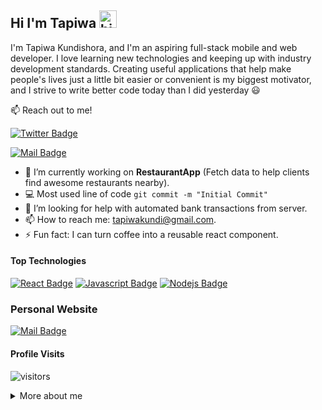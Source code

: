 ## Hi I'm Tapiwa <img src="https://user-images.githubusercontent.com/1303154/88677602-1635ba80-d120-11ea-84d8-d263ba5fc3c0.gif" width="28px" alt="hi">

I'm Tapiwa Kundishora, and I'm an aspiring full-stack mobile and web developer. I love learning new technologies and keeping up with industry development standards. Creating useful applications that help make people's lives just a little bit easier or convenient is my biggest motivator, and I strive to write better code today than I did yesterday 😃

:mailbox: Reach out to me!

[![Twitter Badge](https://img.shields.io/badge/-@tapiwa_kundi-1ca0f1?style=flat&labelColor=1ca0f1&logo=twitter&logoColor=white&link=https://twitter.com/tapiwa_kundi)](https://twitter.com/tapiwa_kundi) 
<!-- [![Linkedin Badge](https://img.shields.io/badge/-Islem-0e76a8?style=flat&labelColor=0e76a8&logo=linkedin&logoColor=white)](https://www.linkedin.com/in/islem-maboud/) -->
[![Mail Badge](https://img.shields.io/badge/-tapiwakundi-c0392b?style=flat&labelColor=c0392b&logo=gmail&logoColor=white)](mailto:tapiwakundi@gmail.com)

<!-- TODO: Add last video link -->

- 🔭 I’m currently working on **RestaurantApp** (Fetch data to help clients find awesome restaurants nearby).
- :computer: Most used line of code `git commit -m "Initial Commit"`
- 🤔 I’m looking for help with automated bank transactions from server.
- 📫 How to reach me: tapiwakundi@gmail.com.
- ⚡ Fun fact: I can turn coffee into a reusable react component.

#### Top Technologies

<!-- TODO: Make technologies links takes you to repositories -->

[![React Badge](https://img.shields.io/badge/-React-61DBFB?style=for-the-badge&labelColor=black&logo=react&logoColor=61DBFB)](https://github.com/tapiwakundi/hotel-site) [![Javascript Badge](https://img.shields.io/badge/-Javascript-F0DB4F?style=for-the-badge&labelColor=black&logo=javascript&logoColor=F0DB4F)](#)  [![Nodejs Badge](https://img.shields.io/badge/-Nodejs-3C873A?style=for-the-badge&labelColor=black&logo=node.js&logoColor=3C873A)](#) 

### Personal Website
[![Mail Badge](https://img.shields.io/badge/-tapiwakundi.com-c0392b?style=flat&labelColor=c0392b&logo=google-chrome&logoColor=blue)](tapiwakundi.com)


<!-- 
#### Bizness
- :paperclip: [My Resume/CV](https://github.com/ipenywis/ipenywis/blob/master/resumes/resume%20v1.0.pdf) -->



#### Profile Visits 

![visitors](https://visitor-badge.glitch.me/badge?page_id=tapiwakundi.tapiwakundi)

<details>
<summary>
  More about me
</summary>

<br >

I love making applications because it's extremely fulfilling to take ideas we have floating in our heads and then using what we know about programming, turning them into real-life applications that people can use. The ability to code out our thoughts blows my mind to this day

#### What is my mission?

My misson here is very simple, using my knowledge of programming to solve problems.

#### Weekly Coding Stats

<!--START_SECTION:waka-->
```text
JavaScript   39 hrs 51 mins  ████████████████████████▓   98.83 % 
JSON         23 mins         ▒░░░░░░░░░░░░░░░░░░░░░░░░   00.97 % 
Text         2 mins          ░░░░░░░░░░░░░░░░░░░░░░░░░   00.11 % 
```
<!--END_SECTION:waka-->

#### Github Stats

[![Tapiwa's github stats](https://github-readme-stats.vercel.app/api?username=tapiwakundi&hide=prs,contribs,stars,issues&theme=tokyonight)](https://github.com/anuraghazra/github-readme-stats)


</details>
